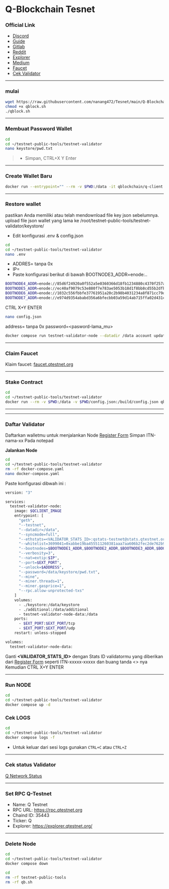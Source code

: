 # Q-Blockchain Tesnet 


### Official Link

* ​[Discord](https://discord.gg/BwVVzpBkAD)​
* ​[Guide](https://docs.qtestnet.org/how-to-setup-validator/)​
* ​[Gitlab](https://gitlab.com/q-dev)​
* ​[Reddit](https://www.reddit.com/r/QBlockchain/)​
* ​[Explorer](https://explorer.qtestnet.org/)​
* ​[Medium](https://medium.com/q-blockchain)​
* ​[Faucet](https://faucet.qtestnet.org/)​
* ​[Cek Validator](https://stats.qtestnet.org/)​

_____________


### mulai

```bash
wget https://raw.githubusercontent.com/nanang472/Tesnet/main/Q-Blockchain/qblock.sh
chmod +x qblock.sh
./qblock.sh
```
_____________


### Membuat Password Wallet

```bash
cd
cd ~/testnet-public-tools/testnet-validator
nano keystore/pwd.txt
```
> * Simpan, CTRL+X Y Enter

_____________


### Create Wallet Baru

```bash
docker run --entrypoint="" --rm -v $PWD:/data -it qblockchain/q-client:testnet geth account new --datadir=/data --password=/data/keystore/pwd.txt
```
_____________


### Restore wallet

pastikan Anda memiliki atau telah mendownload file key json sebelumnya. upload file json wallet yang lama ke /root/testnet-public-tools/testnet-validator/keystore/

* Edit konfigurasi .env & config.json
```bash
cd
cd ~/testnet-public-tools/testnet-validator
nano .env
```
* ADDRES=<addres-lama-mu> tanpa 0x
* IP=<ip-vps-mu>
* Paste konfigurasi berikut di bawah BOOTNODE3_ADDR=enode:..
```bash
BOOTNODE4_ADDR=enode://85d6f24920a0f552a5e0360366d18fb1234880c4370f257abc09e8ec762173fb3c4b1b14a7af9a23a8c31751b3ba2905d6a98fb436dfe3092644527a89046977@3.68.108.12:30303
BOOTNODE5_ADDR=enode://ec40af9079c53e880f7e783ae5053b18d1f8bb8cd55b2dfbbfa3b7e1f5256c724ef7e22f23f785c2f119fbb7930769540e3c01c711c6ae26c83690b941a4886c@85.215.92.83:30303
BOOTNODE6_ADDR=enode://1032c556fbbfe37761951a20c2b98b4031234a8f871cc79dd8ff612a3e0436afe3458b325d2f25617b62134cfc8a8a4885e80c9760ecb4bb7c8deaee67a098ae@95.217.169.172:30303
BOOTNODE7_ADDR=enode://e974d9354ababd356a6bfecbb03a59d14ab715ffa02d431c6accfc5de250e9c8c345817bd5687c119a04df78f1a4673e97877ea5775fa84270d311dac4a2eca7@128.199.213.70:30313
```
CTRL X+Y ENTER

```bash
nano config.json
```
address=<adrees-lama-mu> tanpa 0x
password=<pasword-lama_mu>

```bash
docker compose run testnet-validator-node --datadir /data account update <Address-Lama-mu>
```
_____________


### Claim Faucet 

Klaim faucet: [faucet.qtestnet.org](https://faucet.qtestnet.org/)​
_____________


### Stake Contract
```bash
cd
cd ~/testnet-public-tools/testnet-validator
docker run --rm -v $PWD:/data -v $PWD/config.json:/build/config.json qblockchain/js-interface:testnet validators.js
```
_____________

_____________


### Daftar Validator
Daftarkan walletmu untuk menjalankan Node [Register Form](https://itn.qdev.li/)
Simpan ITN-nama-xx Pada notepad

**Jalankan Node**

```bash
cd
cd ~/testnet-public-tools/testnet-validator
rm -rf docker-compose.yaml
nano docker-compose.yaml
```

Paste konfigurasi dibwah ini : 
```bash
version: "3"

services:
  testnet-validator-node:
    image: $QCLIENT_IMAGE
    entrypoint: [
      "geth",
      "--testnet",
      "--datadir=/data",
      "--syncmode=full",
      "--ethstats=<VALIDATOR_STATS_ID>:qstats-testnet@stats.qtestnet.org",
      "--whitelist=3699041=0xabbe19ba455511260381aaa7aa606b2fec2de762b9591433bbb379894aba55c1",
      "--bootnodes=$BOOTNODE1_ADDR,$BOOTNODE2_ADDR,$BOOTNODE3_ADDR,$BOOTNODE4_ADDR,$BOOTNODE5_ADDR,$BOOTNODE6_ADDR,$BOOTNODE7_ADDR",
      "--verbosity=3",
      "--nat=extip:$IP",
      "--port=$EXT_PORT",
      "--unlock=$ADDRESS",
      "--password=/data/keystore/pwd.txt",
      "--mine",
      "--miner.threads=1",
      "--miner.gasprice=1",
      "--rpc.allow-unprotected-txs"
    ]
    volumes:
      - ./keystore:/data/keystore
      - ./additional:/data/additional
      - testnet-validator-node-data:/data
    ports:
      - $EXT_PORT:$EXT_PORT/tcp
      - $EXT_PORT:$EXT_PORT/udp
    restart: unless-stopped

volumes:
  testnet-validator-node-data:

```

Ganti **<VALIDATOR_STATS_ID>** dengan Stats ID validatormu yang diberikan dari [Register Form](https://itn.qdev.li/) seperti ITN-xxxxx-xxxxx dan buang tanda <> nya
Kemudian CTRL X+Y ENTER

_____________

### Run NODE
```bash
cd
cd ~/testnet-public-tools/testnet-validator
docker compose up -d
```

### Cek LOGS
```bash
cd
cd ~/testnet-public-tools/testnet-validator
docker compose logs -f
```
* Untuk keluar dari sesi logs gunakan `CTRL+C` atau `CTRL+Z`

_____________


### Cek status Validator
[Q Network Status](https://stats.qtestnet.org/)

_____________

### Set RPC Q-Testnet
- Name: Q Testnet
- RPC URL: https://rpc.qtestnet.org
- Chaind ID: 35443
- Ticker: Q
- Explorer: https://explorer.qtestnet.org/

_____________

### Delete Node
```bash
cd
cd ~/testnet-public-tools/testnet-validator
docker compose down
```
```bash
cd
rm -rf testnet-public-tools
rm -rf qb.sh
```
